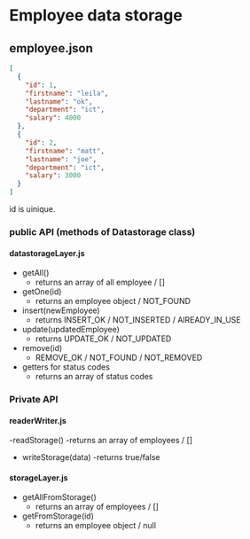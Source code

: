# Employee data storage

## employee.json

```json
[
  {
    "id": 1,
    "firstname": "leila",
    "lastname": "ok",
    "department": "ict",
    "salary": 4000
  },
  {
    "id": 2,
    "firstname": "matt",
    "lastname": "joe",
    "department": "ict",
    "salary": 3000
  }
]
```

id is uinique.

### public API (methods of Datastorage class)

#### datastorageLayer.js

- getAll()
  - returns an array of all employee / []
- getOne(id)
  - returns an employee object / NOT_FOUND
- insert(newEmployee)
  - returns INSERT_OK / NOT_INSERTED / AlREADY_IN_USE
- update(updatedEmployee)
  - returns UPDATE_OK / NOT_UPDATED
- remove(id)
  - REMOVE_OK / NOT_FOUND / NOT_REMOVED
- getters for status codes
  - returns an array of status codes

### Private API

#### readerWriter.js

-readStorage()
  -returns an array of employees / []

- writeStorage(data)
  -returns true/false

#### storageLayer.js 
- getAllFromStorage()
  - returns an array of employees / []
- getFromStorage(id)
  - returns an employee object / null
